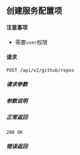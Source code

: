 ## 创建服务配置项

#### 注意事项

- 需要`user`权限

#### 请求

```
POST /api/v2/github/repos
```

##### 请求参数


##### 参数说明

##### 正常返回

```
200 OK
```

##### 错误返回
